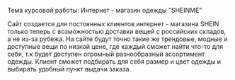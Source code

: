 Тема курсовой работы: Интернет - магазин одежды "SHEINME"




Сайт создается для постоянных клиентов интернет - магазина SHEIN только теперь с возможностью доставки вещей с российских складов, а не из-за рубежа.
На сайте будут точно такие же трендовые, модные и доступные вещи по низкой цене, где каждый сможет найти что-то для себя, т.к будет доступен огромный разнообразный ассортимент одежды.
Клиент сможет подбирать для себя размер и цвет одежды и выбирать удобный пункт выдачи заказа.
